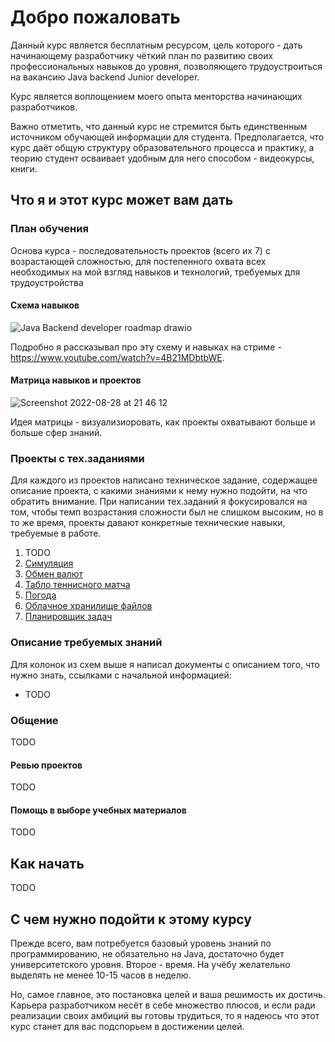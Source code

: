 # Добро пожаловать

Данный курс является бесплатным ресурсом, цель которого - дать начинающему разработчику чёткий план по развитию своих профессиональных навыков до уровня, позволяющего трудоустроиться на вакансию Java backend Junior developer.

Курс является воплощением моего опыта менторства начинающих разработчиков.

Важно отметить, что данный курс не стремится быть единственным источником обучающей информации для студента. Предполагается, что курс даёт общую структуру образовательного процесса и практику, а теорию студент осваивает удобным для него способом - видеокурсы, книги.

## Что я и этот курс может вам дать

### План обучения

Основа курса - последовательность проектов (всего их 7) с возрастающей сложностью, для постепенного охвата всех необходимых на мой взгляд навыков и технологий, требуемых для трудоустройства

#### Схема навыков

![Java Backend developer roadmap drawio](https://user-images.githubusercontent.com/14361885/187087148-513333d6-c2bf-42af-b037-b9ba52dc468d.png)

Подробно я рассказывал про эту схему и навыках на стриме - https://www.youtube.com/watch?v=4B21MDbtbWE.

#### Матрица навыков и проектов

![Screenshot 2022-08-28 at 21 46 12](https://user-images.githubusercontent.com/14361885/187087679-af2baa37-6721-4d96-b357-76b1bf5ba485.png)

Идея матрицы - визуализиоровать, как проекты охватывают больше и больше сфер знаний.

### Проекты с тех.заданиями

Для каждого из проектов написано техническое задание, содержащее описание проекта, с какими знаниями к нему нужно подойти, на что обратить внимание. При написании тех.заданий я фокусировался на том, чтобы темп возрастания сложности был не слишком высоким, но в то же время, проекты давают конкретные технические навыки, требуемые в работе.

1. TODO
2. [Симуляция](Projects/Simulation/)
3. [Обмен валют](Projects/CurrencyExchange/)
4. [Табло теннисного матча](Projects/TennisScoreboard/)
5. [Погода](Projects/WeatherViewer/)
6. [Облачное хранилище файлов](Projects/CloudFileStorage/)
7. [Планировщик задач](Projects/TaskTracker/)

### Описание требуемых знаний

Для колонок из схем выше я написал документы с описанием того, что нужно знать, ссылками с начальной информацией:
- TODO

### Общение

TODO

#### Ревью проектов

TODO

#### Помощь в выборе учебных материалов

TODO

## Как начать

TODO

## С чем нужно подойти к этому курсу

Прежде всего, вам потребуется базовый уровень знаний по программированию, не обязательно на Java, достаточно будет университетского уровня. Второе - время. На учёбу желательно выделять не менее 10-15 часов в неделю.

Но, самое главное, это постановка целей и ваша решимость их достичь. Карьера разработчиком несёт в себе множество плюсов, и если ради реализации своих амбиций вы готовы трудиться, то я надеюсь что этот курс станет для вас подспорьем в достижении целей.
